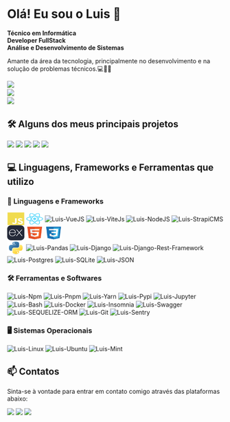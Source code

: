 # Olá! Eu sou o Luis 👋

**Técnico em Informática**
<br/>
**Developer FullStack** 
<br/>
**Análise e Desenvolvimento de Sistemas**

Amante da área da tecnologia, principalmente no desenvolvimento e na solução de problemas técnicos.💻👨‍💻

<div>
  <img src="https://github-readme-stats.vercel.app/api?username=luismonteiromno&show_icons=true&theme=radical"/> 
  <br>
  <img src="https://streak-stats.demolab.com/?user=luismonteiromno&theme=radical">
  <br/>
  <img src="https://github-readme-stats.vercel.app/api/top-langs/?username=luismonteiromno&theme=radical&layout=compact"/>
</div>

## 🛠️ Alguns dos meus principais projetos
<div>
  <img src="https://github-readme-stats.vercel.app/api/pin/?username=luismonteiromno&repo=Sneakers-Store-API&theme=radical"/>
  <img src="https://github-readme-stats.vercel.app/api/pin/?username=luismonteiromno&repo=NodejsAPI-&theme=radical"/>
  <img src="https://github-readme-stats.vercel.app/api/pin/?username=luismonteiromno&repo=Sentryperfomance&theme=radical"/>
  <img src="https://github-readme-stats.vercel.app/api/pin/?username=luismonteiromno&repo=Crud-of-courses&theme=radical"/>
  <img src="https://github-readme-stats.vercel.app/api/pin/?username=luismonteiromno&repo=service-nodeJS&theme=radical"/>
</div>

## 💻 Linguagens, Frameworks e Ferramentas que utilizo

### 🔧 Linguagens e Frameworks
<div>
 <img align="center" alt="Luis-Js" height="30" width="40" src="https://raw.githubusercontent.com/devicons/devicon/master/icons/javascript/javascript-plain.svg">
<!--   <img align="center" alt="Luis-Ts" height="30" width="40" src="https://cdn.jsdelivr.net/gh/devicons/devicon@latest/icons/typescript/typescript-original.svg"> -->
  <img align="center" alt="Luis-React" height="30" width="40" src="https://raw.githubusercontent.com/devicons/devicon/master/icons/react/react-original.svg">
  <img align="center" alt="Luis-VueJS" height="37" width="40" src="https://cdn.jsdelivr.net/gh/devicons/devicon@latest/icons/vuejs/vuejs-original.svg">
  <img align="center" alt="Luis-ViteJs" height="37" width="40" src="https://cdn.jsdelivr.net/gh/devicons/devicon@latest/icons/vitejs/vitejs-original.svg">
  <img align="center" alt="Luis-NodeJS" height="55" width="40" src="https://cdn.jsdelivr.net/gh/devicons/devicon@latest/icons/nodejs/nodejs-original-wordmark.svg"/> 
  <img align="center" alt="Luis-StrapiCMS" height="55" width="100" src="https://web.archive.org/web/20240924092016im_/https://strapi.io/assets/strapi-logo-light.svg"/>
  <img align="center" alt="Luis-ExpressJS" height="35" width="40" src="https://raw.githubusercontent.com/tandpfun/skill-icons/59059d9d1a2c092696dc66e00931cc1181a4ce1f/icons/ExpressJS-Dark.svg"/> 
  <img align="center" alt="Luis-HTML" height="30" width="40" src="https://raw.githubusercontent.com/devicons/devicon/master/icons/html5/html5-original.svg">
  <img align="center" alt="Luis-CSS" height="30" width="40" src="https://raw.githubusercontent.com/devicons/devicon/master/icons/css3/css3-original.svg">
  <br/>
  <img align="center" alt="Luis-Python" height="35" width="40" src="https://raw.githubusercontent.com/devicons/devicon/master/icons/python/python-original.svg">
  <img align="center" alt="Luis-Pandas" height="35" width="40" src="https://cdn.jsdelivr.net/gh/devicons/devicon@latest/icons/pandas/pandas-original.svg"/>
  <img align="center" alt="Luis-Django" height="80" width="70" src="https://cdn.jsdelivr.net/gh/devicons/devicon@latest/icons/django/django-plain-wordmark.svg"/>
  <img align="center" alt="Luis-Django-Rest-Framework" height="85" width="90" src="https://cdn.jsdelivr.net/gh/devicons/devicon@latest/icons/djangorest/djangorest-original.svg"/>
  <img align="center" alt="Luis-Postgres" height="40" width="40"   
   src="https://cdn.jsdelivr.net/gh/devicons/devicon/icons/postgresql/postgresql-original.svg"/>
  <img align="center" alt="Luis-SQLite" height="80" width="80" src="https://cdn.jsdelivr.net/gh/devicons/devicon@latest/icons/sqlite/sqlite-original-wordmark.svg"/>
  <img align="center" alt="Luis-JSON" height="35" width="40"   
   src="https://cdn.jsdelivr.net/gh/devicons/devicon@latest/icons/json/json-plain.svg"/> 
</div>

### 🛠️ Ferramentas e Softwares
<div>
  <img align="center" alt="Luis-Npm" height="40" width="40" src="https://cdn.jsdelivr.net/gh/devicons/devicon/icons/npm/npm-original-wordmark.svg"/>
  <img align="center" alt="Luis-Pnpm" height="40" width="30" src="https://cdn.jsdelivr.net/gh/devicons/devicon@latest/icons/pnpm/pnpm-original.svg"/>
  <img align="center" alt="Luis-Yarn" height="35" width="40" src="https://cdn.jsdelivr.net/gh/devicons/devicon/icons/yarn/yarn-original.svg">
  <img align="center" alt="Luis-Pypi" height="35" width="33" src="https://cdn.jsdelivr.net/gh/devicons/devicon@latest/icons/pypi/pypi-original.svg"/>
  <img align="center" alt="Luis-Jupyter" height="35" width="39" src="https://cdn.jsdelivr.net/gh/devicons/devicon@latest/icons/jupyter/jupyter-original-wordmark.svg"/>
<!--   <img align="center" alt="Luis-Android-Studio" height="40" width="40"   
   src="https://cdn.jsdelivr.net/gh/devicons/devicon/icons/androidstudio/androidstudio-original.svg"/> -->
  <img align="center" alt="Luis-Bash" height="35" width="40"   
   src="https://cdn.jsdelivr.net/gh/devicons/devicon@latest/icons/bash/bash-original.svg"/>
  <img align="center" alt="Luis-Docker" height="75" width="60"   
   src="https://cdn.jsdelivr.net/gh/devicons/devicon@latest/icons/docker/docker-original.svg"/>
  <img align="center" alt="Luis-Insomnia" height="35" width="40"   
   src="https://cdn.jsdelivr.net/gh/devicons/devicon@latest/icons/insomnia/insomnia-original.svg""/>
  <img align="center" alt="Luis-Swagger" height="35" width="40" src="https://cdn.jsdelivr.net/gh/devicons/devicon@latest/icons/swagger/swagger-original.svg""/>
  <img align="center" alt="Luis-SEQUELIZE-ORM" height="35" width="40" src="https://cdn.jsdelivr.net/gh/devicons/devicon@latest/icons/sequelize/sequelize-original.svg"/> 
  <img align="center" alt="Luis-Git" height="30" width="40" src="https://cdn.jsdelivr.net/gh/devicons/devicon/icons/git/git-original.svg"/>
  <img align="center" alt="Luis-Sentry" height="30" width="40" src="https://cdn.jsdelivr.net/gh/devicons/devicon@latest/icons/sentry/sentry-original.svg"/>
</div>

### 🖥️ Sistemas Operacionais
<div>
  <img align="center" alt="Luis-Linux" height="30" src="https://img.shields.io/badge/Linux-FCC624?style=for-the-badge&logo=linux&logoColor=black"/>
  <img align="center" alt="Luis-Ubuntu" height="30" src="https://img.shields.io/badge/Ubuntu-E95420?style=for-the-badge&logo=ubuntu&logoColor=black"/>
  <img align="center" alt="Luis-Mint" height="30" src="https://img.shields.io/badge/Linux_Mint-87CF3E?style=for-the-badge&logo=linux-mint&logoColor=black"/>
</div>

## 📫 Contatos
Sinta-se à vontade para entrar em contato comigo através das plataformas abaixo:
<div> 
  <a href="https://www.instagram.com/luiszflp/" target="_blank"><img src="https://img.shields.io/badge/Instagram-E4405F?style=for-the-badge&logo=instagram&logoColor=white" target="_blank"></a> 
  <a href="mailto:luismonteirodeveloper@gmail.com"><img src="https://img.shields.io/badge/-Gmail-%23333?style=for-the-badge&logo=gmail&logoColor=white" target="_blank"></a>
  <a href="https://www.linkedin.com/in/luis-monteiro-43a29b256" target="_blank"><img src="https://img.shields.io/badge/-LinkedIn-%230077B5?style=for-the-badge&logo=linkedin&logoColor=white" target="_blank"></a> 
</div>
